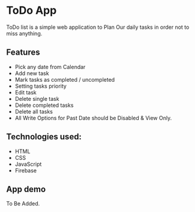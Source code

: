 # ToDo App

ToDo list is a simple web application to Plan Our daily tasks in order not to miss anything.

## Features
* Pick any date from Calendar
* Add new task
* Mark tasks as completed / uncompleted
* Setting tasks priority
* Edit task
* Delete single task
* Delete completed tasks
* Delete all tasks
* All Write Options for Past Date should be Disabled & View Only.

## Technologies used:
* HTML
* CSS
* JavaScript
* Firebase

## App demo
To Be Added.
